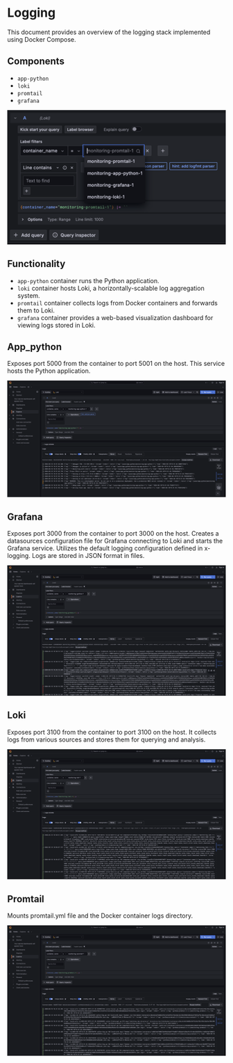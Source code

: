 # Logging

This document provides an overview of the logging stack implemented using Docker Compose.

## Components

* `app-python`
* `loki`
* `promtail`
* `grafana`

![comps](./screenshots/comps.png)

## Functionality

* `app-python` container runs the Python application.
* `loki` container hosts Loki, a horizontally-scalable log aggregation system.
* `promtail` container collects logs from Docker containers and forwards them to Loki.
* `grafana` container provides a web-based visualization dashboard for viewing logs stored in Loki.

## App_python

Exposes port 5000 from the container to port 5001 on the host. This service hosts the Python application.

![app_python](./screenshots/app_python.png)

## Grafana

Exposes port 3000 from the container to port 3000 on the host. Creates a datasources configuration file for Grafana
connecting to Loki and starts the Grafana service. Utilizes the default logging configuration defined in x-logging. Logs
are stored in JSON format in files.

![grafana](./screenshots/grafana.png)

## Loki

Exposes port 3100 from the container to port 3100 on the host. It collects logs from various sources and stores them for
querying and analysis.

![loki](./screenshots/loki.png)

## Promtail

Mounts promtail.yml file and the Docker container logs directory.

![promtail](./screenshots/promtail.png)

